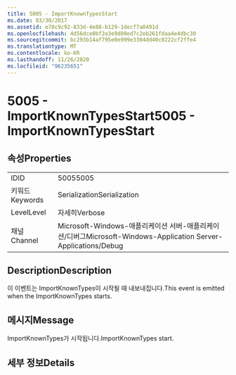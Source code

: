 ```yaml
---
title: 5005 - ImportKnownTypesStart
ms.date: 03/30/2017
ms.assetid: e70c9c92-833d-4e88-b129-1decf7a0491d
ms.openlocfilehash: 4d56dce0bf2e3e9d00ed7c2eb261fdaa4e4dbc30
ms.sourcegitcommit: bc293b14af795e0e999e3304dd40c0222cf2ffe4
ms.translationtype: MT
ms.contentlocale: ko-KR
ms.lasthandoff: 11/26/2020
ms.locfileid: "96235651"
---
```

# <a name="5005---importknowntypesstart"></a><span data-ttu-id="77dff-102">5005 - ImportKnownTypesStart</span><span class="sxs-lookup"><span data-stu-id="77dff-102">5005 - ImportKnownTypesStart</span></span>

## <a name="properties"></a><span data-ttu-id="77dff-103">속성</span><span class="sxs-lookup"><span data-stu-id="77dff-103">Properties</span></span>  
  
|||  
|-|-|  
|<span data-ttu-id="77dff-104">ID</span><span class="sxs-lookup"><span data-stu-id="77dff-104">ID</span></span>|<span data-ttu-id="77dff-105">5005</span><span class="sxs-lookup"><span data-stu-id="77dff-105">5005</span></span>|  
|<span data-ttu-id="77dff-106">키워드</span><span class="sxs-lookup"><span data-stu-id="77dff-106">Keywords</span></span>|<span data-ttu-id="77dff-107">Serialization</span><span class="sxs-lookup"><span data-stu-id="77dff-107">Serialization</span></span>|  
|<span data-ttu-id="77dff-108">Level</span><span class="sxs-lookup"><span data-stu-id="77dff-108">Level</span></span>|<span data-ttu-id="77dff-109">자세히</span><span class="sxs-lookup"><span data-stu-id="77dff-109">Verbose</span></span>|  
|<span data-ttu-id="77dff-110">채널</span><span class="sxs-lookup"><span data-stu-id="77dff-110">Channel</span></span>|<span data-ttu-id="77dff-111">Microsoft-Windows-애플리케이션 서버-애플리케이션/디버그</span><span class="sxs-lookup"><span data-stu-id="77dff-111">Microsoft-Windows-Application Server-Applications/Debug</span></span>|  
  
## <a name="description"></a><span data-ttu-id="77dff-112">Description</span><span class="sxs-lookup"><span data-stu-id="77dff-112">Description</span></span>  

 <span data-ttu-id="77dff-113">이 이벤트는 ImportKnownTypes이 시작될 때 내보내집니다.</span><span class="sxs-lookup"><span data-stu-id="77dff-113">This event is emitted when the ImportKnownTypes starts.</span></span>  
  
## <a name="message"></a><span data-ttu-id="77dff-114">메시지</span><span class="sxs-lookup"><span data-stu-id="77dff-114">Message</span></span>  

 <span data-ttu-id="77dff-115">ImportKnownTypes가 시작됩니다.</span><span class="sxs-lookup"><span data-stu-id="77dff-115">ImportKnownTypes start.</span></span>  
  
## <a name="details"></a><span data-ttu-id="77dff-116">세부 정보</span><span class="sxs-lookup"><span data-stu-id="77dff-116">Details</span></span>
